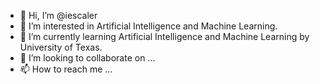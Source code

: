 - 👋 Hi, I’m @iescaler
- 👀 I’m interested in Artificial Intelligence and Machine Learning. 
- 🌱 I’m currently learning Artificial Intelligence and Machine Learning by University of Texas. 
- 💞️ I’m looking to collaborate on ...
- 📫 How to reach me ...

<!---
iescaler/iescaler is a ✨ special ✨ repository because its `README.md` (this file) appears on your GitHub profile.
You can click the Preview link to take a look at your changes.
--->
